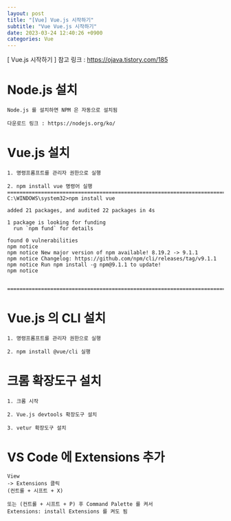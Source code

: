 ```yaml
---
layout: post
title: "[Vue] Vue.js 시작하기"
subtitle: "Vue Vue.js 시작하기"
date: 2023-03-24 12:40:26 +0900
categories: Vue
---
```

[ Vue.js 시작하기 ]
	참고 링크 : https://ojava.tistory.com/185


# Node.js 설치
	Node.js 를 설치하면 NPM 은 자동으로 설치됨

	다운로드 링크 : https://nodejs.org/ko/


# Vue.js 설치
	
	1. 명령프롬프트를 관리자 권한으로 실행

	2. npm install vue 명령어 실행
	=================================================================================================================
	C:\WINDOWS\system32>npm install vue

	added 21 packages, and audited 22 packages in 4s

	1 package is looking for funding
	  run `npm fund` for details

	found 0 vulnerabilities
	npm notice
	npm notice New major version of npm available! 8.19.2 -> 9.1.1
	npm notice Changelog: https://github.com/npm/cli/releases/tag/v9.1.1
	npm notice Run npm install -g npm@9.1.1 to update!
	npm notice


	=================================================================================================================

# Vue.js 의 CLI 설치
	1. 명령프롬프트를 관리자 권한으로 실행

	2. npm install @vue/cli 실행

# 크롬 확장도구 설치
	1. 크롬 시작

	2. Vue.js devtools 확장도구 설치
	
	3. vetur 확장도구 설치


# VS Code 에 Extensions 추가

	View 
	-> Extensions 클릭
	(컨트롤 + 시프트 + X)

	또는 (컨트롤 + 시프트 + P) 후 Command Palette 를 켜서
	Extensions: install Extensions 를 켜도 됨



